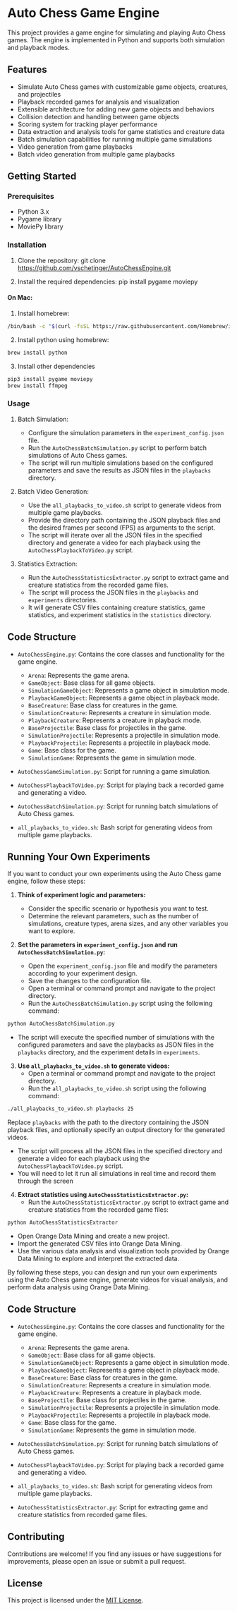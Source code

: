 # Auto Chess Game Engine

This project provides a game engine for simulating and playing Auto Chess games. The engine is implemented in Python and supports both simulation and playback modes.

## Features

- Simulate Auto Chess games with customizable game objects, creatures, and projectiles
- Playback recorded games for analysis and visualization
- Extensible architecture for adding new game objects and behaviors
- Collision detection and handling between game objects
- Scoring system for tracking player performance
- Data extraction and analysis tools for game statistics and creature data
- Batch simulation capabilities for running multiple game simulations
- Video generation from game playbacks
- Batch video generation from multiple game playbacks

## Getting Started

### Prerequisites

- Python 3.x
- Pygame library
- MoviePy library

### Installation

1. Clone the repository:
git clone https://github.com/vschetinger/AutoChessEngine.git

2. Install the required dependencies:
pip install pygame moviepy

#### On Mac:
1. Install homebrew:
```bash 
/bin/bash -c "$(curl -fsSL https://raw.githubusercontent.com/Homebrew/install/HEAD/install.sh)"
```
2. Install python using homebrew:
```bash 
brew install python
```
3. Install other dependencies
```bash 
pip3 install pygame moviepy
brew install ffmpeg
```


### Usage

1. Batch Simulation:
   - Configure the simulation parameters in the `experiment_config.json` file.
   - Run the `AutoChessBatchSimulation.py` script to perform batch simulations of Auto Chess games.
   - The script will run multiple simulations based on the configured parameters and save the results as JSON files in the `playbacks` directory.

2. Batch Video Generation:
   - Use the `all_playbacks_to_video.sh` script to generate videos from multiple game playbacks.
   - Provide the directory path containing the JSON playback files and the desired frames per second (FPS) as arguments to the script.
   - The script will iterate over all the JSON files in the specified directory and generate a video for each playback using the `AutoChessPlaybackToVideo.py` script.

3. Statistics Extraction:
   - Run the `AutoChessStatisticsExtractor.py` script to extract game and creature statistics from the recorded game files.
   - The script will process the JSON files in the `playbacks` and `experiments` directories.
   - It will generate CSV files containing creature statistics, game statistics, and experiment statistics in the `statistics` directory.


## Code Structure

- `AutoChessEngine.py`: Contains the core classes and functionality for the game engine.
  - `Arena`: Represents the game arena.
  - `GameObject`: Base class for all game objects.
  - `SimulationGameObject`: Represents a game object in simulation mode.
  - `PlaybackGameObject`: Represents a game object in playback mode.
  - `BaseCreature`: Base class for creatures in the game.
  - `SimulationCreature`: Represents a creature in simulation mode.
  - `PlaybackCreature`: Represents a creature in playback mode.
  - `BaseProjectile`: Base class for projectiles in the game.
  - `SimulationProjectile`: Represents a projectile in simulation mode.
  - `PlaybackProjectile`: Represents a projectile in playback mode.
  - `Game`: Base class for the game.
  - `SimulationGame`: Represents the game in simulation mode.

- `AutoChessGameSimulation.py`: Script for running a game simulation.
- `AutoChessPlaybackToVideo.py`: Script for playing back a recorded game and generating a video.
- `AutoChessBatchSimulation.py`: Script for running batch simulations of Auto Chess games.
- `all_playbacks_to_video.sh`: Bash script for generating videos from multiple game playbacks.

## Running Your Own Experiments


If you want to conduct your own experiments using the Auto Chess game engine, follow these steps:

1. **Think of experiment logic and parameters:**
   - Consider the specific scenario or hypothesis you want to test.
   - Determine the relevant parameters, such as the number of simulations, creature types, arena sizes, and any other variables you want to explore.

2. **Set the parameters in `experiment_config.json` and run `AutoChessBatchSimulation.py`:**
   - Open the `experiment_config.json` file and modify the parameters according to your experiment design.
   - Save the changes to the configuration file.
   - Open a terminal or command prompt and navigate to the project directory.
   - Run the `AutoChessBatchSimulation.py` script using the following command:
```bash 
python AutoChessBatchSimulation.py
```

   - The script will execute the specified number of simulations with the configured parameters and save the playbacks as JSON files in the `playbacks` directory, and the experiment details in `experiments`.

3. **Use `all_playbacks_to_video.sh` to generate videos:**
   - Open a terminal or command prompt and navigate to the project directory.
   - Run the `all_playbacks_to_video.sh` script using the following command:
```bash
./all_playbacks_to_video.sh playbacks 25
```
Replace `playbacks` with the path to the directory containing the JSON playback files, and optionally specify an output directory for the generated videos.
   - The script will process all the JSON files in the specified directory and generate a video for each playback using the `AutoChessPlaybackToVideo.py` script.
   - You will need to let it run all simulations in real time and record them through the screen

4. **Extract statistics using `AutoChessStatisticsExtractor.py`:**
   - Run the `AutoChessStatisticsExtractor.py` script to extract game and creature statistics from the recorded game files:
```bash 
python AutoChessStatisticsExtractor
```
   - Open Orange Data Mining and create a new project.
   - Import the generated CSV files into Orange Data Mining.
   - Use the various data analysis and visualization tools provided by Orange Data Mining to explore and interpret the extracted data.

By following these steps, you can design and run your own experiments using the Auto Chess game engine, generate videos for visual analysis, and perform data analysis using Orange Data Mining.

## Code Structure

- `AutoChessEngine.py`: Contains the core classes and functionality for the game engine.
  - `Arena`: Represents the game arena.
  - `GameObject`: Base class for all game objects.
  - `SimulationGameObject`: Represents a game object in simulation mode.
  - `PlaybackGameObject`: Represents a game object in playback mode.
  - `BaseCreature`: Base class for creatures in the game.
  - `SimulationCreature`: Represents a creature in simulation mode.
  - `PlaybackCreature`: Represents a creature in playback mode.
  - `BaseProjectile`: Base class for projectiles in the game.
  - `SimulationProjectile`: Represents a projectile in simulation mode.
  - `PlaybackProjectile`: Represents a projectile in playback mode.
  - `Game`: Base class for the game.
  - `SimulationGame`: Represents the game in simulation mode.

- `AutoChessBatchSimulation.py`: Script for running batch simulations of Auto Chess games.
- `AutoChessPlaybackToVideo.py`: Script for playing back a recorded game and generating a video.
- `all_playbacks_to_video.sh`: Bash script for generating videos from multiple game playbacks.
- `AutoChessStatisticsExtractor.py`: Script for extracting game and creature statistics from recorded game files.


## Contributing

Contributions are welcome! If you find any issues or have suggestions for improvements, please open an issue or submit a pull request.

## License

This project is licensed under the [MIT License](LICENSE).
